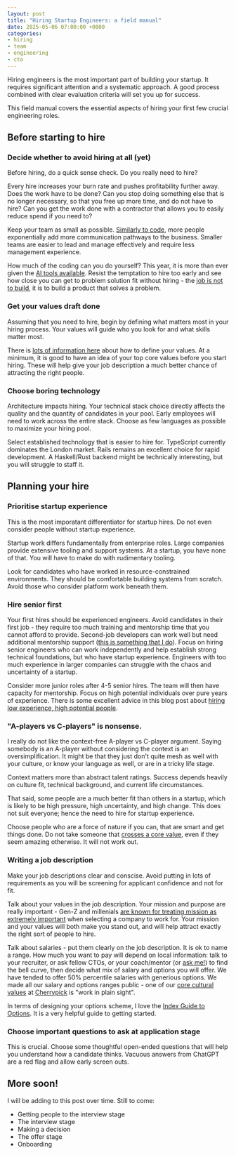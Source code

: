 ```yaml
---
layout: post
title: "Hiring Startup Engineers: a field manual"
date: 2025-05-06 07:00:00 +0000
categories:
- hiring
- team
- engineering
- cto
---
```


Hiring engineers is the most important part of building your startup. It requires significant attention and a systematic approach. A good process combined with clear evaluation criteria will set you up for success.

This field manual covers the essential aspects of hiring your first few crucial engineering roles.

<!--more-->

## Before starting to hire

### Decide whether to avoid hiring at all (yet)

Before hiring, do a quick sense check. Do you really need to hire?

Every hire increases your burn rate and pushes profitability further away. Does the work have to be done? Can you stop doing something else that is no longer necessary, so that you free up more time, and do not have to hire? Can you get the work done with a contractor that allows you to easily reduce spend if you need to?

Keep your team as small as possible. [Similarly to code](/your-code-is-a-liability), more people exponentially add more communication pathways to the business. Smaller teams are easier to lead and manage effectively and require less management experience.

How much of the coding can you do yourself? This year, it is more than ever given the [AI tools available](/coding-with-ai). Resist the temptation to hire too early and see how close you can get to problem solution fit without hiring - the [job is not to build](/the-job-is-not-to-build), it is to build a product that solves a problem.

### Get your values draft done

Assuming that you need to hire, begin by defining what matters most in your hiring process. Your values will guide who you look for and what skills matter most.

There is [lots of information here](/how-to-avoid-bad-startup-culture) about how to define your values. At a minimum, it is good to have an idea of your top core values before you start hiring. These will help give your job description a much better chance of attracting the right people.

### Choose boring technology

Architecture impacts hiring. Your technical stack choice directly affects the quality and the quantity of candidates in your pool. Early employees will need to work across the entire stack. Choose as few languages as possible to maximize your hiring pool.

Select established technology that is easier to hire for. TypeScript currently dominates the London market. Rails remains an excellent choice for rapid development. A Haskell/Rust backend might be technically interesting, but you will struggle to staff it.

## Planning your hire

### Prioritise startup experience

This is the most imporatant differentiator for startup hires. Do not even consider people without startup experience.

Startup work differs fundamentally from enterprise roles. Large companies provide extensive tooling and support systems. At a startup, you have none of that. You will have to make do with rudimentary tooling.

Look for candidates who have worked in resource-constrained environments. They should be comfortable building systems from scratch. Avoid those who consider platform work beneath them.

### Hire senior first

Your first hires should be experienced engineers. Avoid candidates in their first job - they require too much training and mentorship time that you cannot afford to provide. Second-job developers can work well but need additional mentorship support ([this is something that I do](/coaching)). Focus on hiring senior engineers who can work independently and help establish strong technical foundations, but who have startup experience. Engineers with too much experience in larger companies can struggle with the chaos and uncertainty of a startup.

Consider more junior roles after 4-5 senior hires. The team will then have capacity for mentorship. Focus on high potential individuals over pure years of experience. There is some excellent advice in this blog post about [hiring low experience, high potential people](https://worktopia.substack.com/p/how-to-hire-low-experience-high-potential).

### "A-players vs C-players" is nonsense.

I really do not like the context-free A-player vs C-player argument. Saying somebody is an A-player without considering the context is an oversimplification. It might be that they just don't quite mesh as well with your culture, or know your language as well, or are in a tricky life stage.

Context matters more than abstract talent ratings. Success depends heavily on culture fit, technical background, and current life circumstances.

That said, some people are a much better fit than others in a startup, which is likely to be high pressure, high uncertainty, and high change. This does not suit everyone; hence the need to hire for startup experience.

Choose people who are a force of nature if you can, that are smart and get things done. Do not take someone that [crosses a core value](/how-to-avoid-bad-startup-culture), even if they seem amazing otherwise. It will not work out.

### Writing a job description

Make your job descriptions clear and conscise. Avoid putting in lots of requirements as you will be screening for applicant confidence and not for fit.

Talk about your values in the job description. Your mission and purpose are really important - Gen-Z and millenials [are known for treating mission as extremely important](https://www.deloitte.com/uk/en/about/press-room/deloitte-genz-and-millennial-survey-uk-genzs-and-millennials-reject-employers-who-dont-align-with-their-values.html) when selecting a company to work for.  Your mission and your values will both make you stand out, and will help attract exactly the right sort of people to hire.

Talk about salaries - put them clearly on the job description. It is ok to name a range. How much you want to pay will depend on local information: talk to your recruiter, or ask fellow CTOs, or your coach/mentor (or [ask me!](/services)) to find the bell curve, then decide what mix of salary and options you will offer. We have tended to offer 50% percentile salaries with generious options. We made all our salary and options ranges public - one of our [core cultural values](/how-to-avoid-bad-startup-culture) at [Cherrypick](https://cherrypick.co) is "work in plain sight".

In terms of designing your options scheme, I love the [Index Guide to Options](https://www.indexventures.com/rewarding-talent/). It is a very helpful guide to getting started.

### Choose important questions to ask at application stage

This is crucial. Choose some thoughtful open-ended questions that will help you understand how a candidate thinks. Vacuous answers from ChatGPT are a red flag and allow early screen outs.


## More soon!

I will be adding to this post over time. Still to come:

- Getting people to the interview stage
- The interview stage
- Making a decision
- The offer stage
- Onboarding
